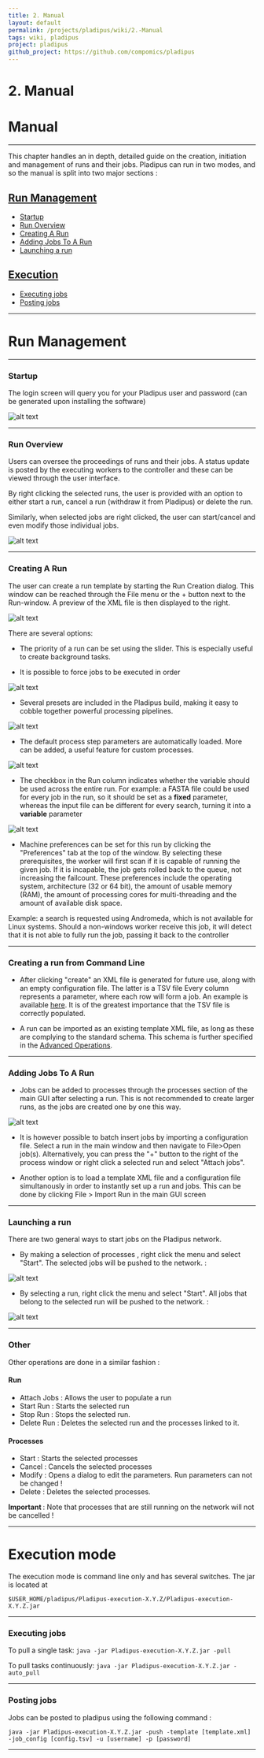 ```yaml
---
title: 2. Manual
layout: default
permalink: /projects/pladipus/wiki/2.-Manual
tags: wiki, pladipus
project: pladipus
github_project: https://github.com/compomics/pladipus
---
```


# 2. Manual
# Manual

----

This chapter handles an in depth, detailed guide on the creation, initiation and management of runs and their jobs. Pladipus can run in two modes, and so the manual is split into two major sections : 

## [Run Management](#run-management) 
* [Startup](#startup)
* [Run Overview](#run-overview)
* [Creating A Run](#creating-a-run)
* [Adding Jobs To A Run](#adding-jobs-to-a-run)
* [Launching a run](#launching-a-run)

## [Execution](#run-execution) 
* [Executing jobs](#executing-jobs)
* [Posting jobs](#posting-jobs)


----

# Run Management

----

### Startup

The login screen will query you for your Pladipus user and password (can be generated upon installing the software)

![alt text](https://github.com/compomics/pladipus/wiki/Pladipus_login.png)

----

### Run Overview

Users can oversee the proceedings of runs and their jobs. A status update is posted by the executing workers to the controller and these can be viewed through the user interface.

By right clicking the selected runs, the user is provided with an option to either start a run, cancel a run (withdraw it from Pladipus) or delete the run.

Similarly, when selected jobs are right clicked, the user can start/cancel and even modify those individual jobs.

![alt text](https://github.com/compomics/pladipus/wiki/Pladipus_main.png)

----

###  Creating A Run

The user can create a run template by starting the Run Creation dialog. This window can be reached through the File menu or the + button next to the Run-window. A preview of the XML file is then displayed to the right. 

![alt text](https://github.com/compomics/pladipus/wiki/Run_Creation_GUI.png)

There are several options:

* The priority of a run can be set using the slider. This is especially useful to create background tasks.

* It is possible to force jobs to be executed in order

![alt text](https://github.com/compomics/pladipus/wiki/Chain_Jobs.png)

* Several presets are included in the Pladipus build, making it easy to cobble together powerful processing pipelines.

![alt text](https://github.com/compomics/pladipus/wiki/Run_Creation_Window_presets.png)

* The default process step parameters are automatically loaded. More can be added, a useful feature for custom processes.

![alt text](https://github.com/compomics/pladipus/wiki/Run_Creation_Window_parameters.png)

* The checkbox in the Run column indicates whether the variable should be used across the entire run. For example: a FASTA file could be used for every job in the run, so it should be set as a **fixed** parameter, whereas the input file can be different for every search, turning it into a **variable** parameter

![alt text](https://github.com/compomics/pladipus/wiki/Run_Creation_Window_preferences.png)

* Machine preferences can be set for this run by clicking the "Preferences" tab at the top of the window. By selecting these prerequisites, the worker will first scan if it is capable of running the given job. If it is incapable, the job gets rolled back to the queue, not increasing the failcount.
These preferences include the operating system, architecture (32 or 64 bit), the amount of usable memory (RAM), the amount of processing cores for multi-threading  and the amount of available disk space.

Example: a search is requested using Andromeda, which is not available for Linux systems. Should a non-windows worker receive this job, it will detect that it is not able to fully run the job, passing it back to the controller

----

###  Creating a run from Command Line

* After clicking "create" an XML file is generated for future use, along with an empty configuration file. The latter is a TSV file Every column represents a parameter, where each row will form a job. An example is available [here](https://github.com/compomics/pladipus/wiki/Example-Configuration). It is of the greatest importance that the TSV file is correctly populated.

* A run can be imported as an existing template XML file, as long as these are complying to the standard schema. This schema is further specified in the [Advanced Operations](https://github.com/compomics/pladipus/wiki/3.-Advanced-Operations).

----

###  Adding Jobs To A Run

* Jobs can be added to processes through the processes section of the main GUI after selecting a run. This is not recommended to create larger runs, as the jobs are created one by one this way.
 
![alt text](https://github.com/compomics/pladipus/wiki/Job_Creation_Dialog.png)

* It is however possible to batch insert jobs by importing a configuration file. Select a run in the main window and then navigate to File>Open job(s). Alternatively, you can press the "+" button to the right of the process window or right click a selected run and select "Attach jobs".

* Another option is to load a template XML file and a configuration file simultanously in order to instantly set up a run and jobs. This can be done by clicking File > Import Run in the main GUI screen

----

###  Launching a run


There are two general ways to start jobs on the Pladipus network.

* By making a selection of processes , right click the menu and select "Start". The selected jobs will be pushed to the network. :

 ![alt text](https://github.com/compomics/pladipus/wiki/Process_Start.png)

* By selecting a run, right click the menu and select "Start". All jobs that belong to the selected run will be pushed to the network. :

 ![alt text](https://github.com/compomics/pladipus/wiki/Run_Start.png)

----

###  Other

Other operations are done in a similar fashion : 

#### Run

* Attach Jobs : Allows the user to populate a run
* Start Run : Starts the selected run
* Stop Run : Stops the selected run. 
* Delete Run : Deletes the selected run and the processes linked to it.

#### Processes

* Start : Starts the selected processes
* Cancel : Cancels the selected processes
* Modify : Opens a dialog to edit the parameters. Run parameters can not be changed !
* Delete : Deletes the selected processes.

<b>Important </b>: Note that processes that are still running on the network will not be cancelled !

----

# Execution mode

The execution mode is command line only and has several switches. The jar is located at 

`$USER_HOME/pladipus/Pladipus-execution-X.Y.Z/Pladipus-execution-X.Y.Z.jar`

----

### Executing jobs
  
To pull a single task: `java -jar Pladipus-execution-X.Y.Z.jar -pull`

To pull tasks continuously: `java -jar Pladipus-execution-X.Y.Z.jar -auto_pull`

----

### Posting jobs

Jobs can be posted to pladipus using the following command : 

`java -jar Pladipus-execution-X.Y.Z.jar -push -template [template.xml] -job_config [config.tsv] -u [username] -p [password]`

----
